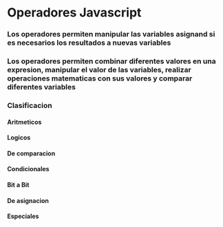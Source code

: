 # Operadores  Javascript

### Los operadores permiten manipular las variables asignand si es necesarios los resultados a nuevas variables


### Los operadores permiten combinar diferentes valores en una expresion, manipular el valor de las variables, realizar operaciones matematicas con sus valores y comparar diferentes variables


### Clasificacion
#### Aritmeticos
#### Logicos
#### De comparacion
#### Condicionales
#### Bit a Bit 
#### De asignacion
#### Especiales

